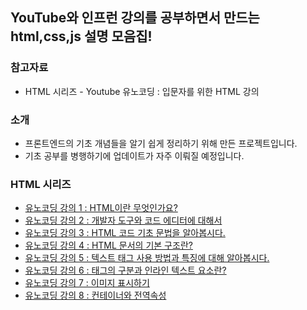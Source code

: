 ## YouTube와 인프런 강의를 공부하면서 만드는 html,css,js 설명 모음집!

### 참고자료

* HTML 시리즈 - Youtube 유노코딩 : 입문자를 위한 HTML 강의

### 소개

* 프론트엔드의 기초 개념들을 알기 쉽게 정리하기 위해 만든 프로젝트입니다.
* 기초 공부를 병행하기에 업데이트가 자주 이뤄질 예정입니다.

### HTML 시리즈
* [유노코딩 강의 1 : HTML이란 무엇인가요?](https://github.com/sangjun1126/HCJ_Basic/blob/main/Basic1.md)
* [유노코딩 강의 2 : 개발자 도구와 코드 에디터에 대해서](https://github.com/sangjun1126/HCJ_Basic/blob/main/Basic2.md)
* [유노코딩 강의 3 : HTML 코드 기초 문법을 알아봅시다.](https://github.com/sangjun1126/HCJ_Basic/blob/main/Basic3.md)
* [유노코딩 강의 4 : HTML 문서의 기본 구조란?](https://github.com/sangjun1126/HCJ_Basic/blob/main/Basic4.md)
* [유노코딩 강의 5 : 텍스트 태그 사용 방법과 특징에 대해 알아봅시다.](https://github.com/sangjun1126/HCJ_Basic/blob/main/Basic5.md)
* [유노코딩 강의 6 : 태그의 구분과 인라인 텍스트 요소란?](https://github.com/sangjun1126/HCJ_Basic/blob/main/Basic6.md)
* [유노코딩 강의 7 : 이미지 표시하기](https://github.com/sangjun1126/HCJ_Basic/blob/main/Basic7.md)
* [유노코딩 강의 8 : 컨테이너와 전역속성](https://github.com/sangjun1126/HCJ_Basic/blob/main/Basic8.md)
